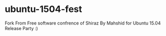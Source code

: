 # ubuntu-1504-fest
Fork From Free software confrence of Shiraz By Mahshid for Ubuntu 15.04 Release Party :)

